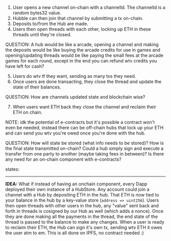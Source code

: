 1. User opens a new channel on-chain with a channelId. The channelId is a random bytes32 value.
2. Hubble can then join that channel by submitting a tx on-chain.
3. Deposits to/from the Hub are made.
4. Users then open threads with each other, locking up ETH in these threads until they're closed.

QUESTION: A hub would be like a arcade, opening a channel and making the deposits would be like buying the arcade credits for use in games and opening/updating threads would be like paying the small fees at the arcade games for each round, except in the end you can refund wtv credits you have left for cash?

5. Users do wtv tf they want, sending as many txs they need.
6. Once users are done transacting, they close the thread and update the state of their balances.

QUESTION: How are channels updated state and blockchain wise?

7. When users want ETH back they close the channel and reclaim their ETH on chain.

NOTE: idk the potential of e-contracts but it's possible a contract won't even be needed, instead there can be off-chain hubs that lock up your ETH and can send you wtv you're owed once you're done with the hub.

QUESTION: How will state be stored (what info needs to be stored)? How is the final state transmitted on-chain? Could a hub simply sign and execute a transfer from one party to another (maybe taking fees in between)? Is there any need for an on-chain component with e-contracts?

states:



---

**IDEA:** What if instead of having an onchain component, every Dapp deployed their own instance of a HubStore. Any account could join a channel with a Hub by depositing ETH in the hub. That ETH is now tied to your balance in the hub by a key-value store (`address => uint256`). Users then open threads with other users in the hub, any "value" sent back and forth in threads is cosigned by our Hub as well (which adds a nonce). Once they are done making all the payments in the thread, the end state of the thread is passed to the balance to make any changes. When a user is ready to reclaim their ETH, the Hub can sign it's own tx, sending wtv ETH it owes the user atm to em. This is all done on IPFS, no contract needed :)
